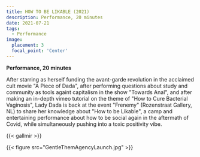 ```yaml
---
title: HOW TO BE LIKABLE (2021)
description: Performance, 20 minutes
date: 2021-07-21
tags:
  - Performance
image:
  placement: 3
  focal_point: 'Center'
---
```

**Performance, 20 minutes**

After starring as herself funding the avant-garde revolution in the acclaimed cult movie "A Piece of Dada", after performing questions about study and community as tools againt capitalism in the show "Towards Anal", and after making an in-depth vimeo tutorial on the theme of "How to Cure Bacterial Vaginosis", Lady Dada is back at the event "Frenemy" (Rozenstraat Gallery, NL) to share her knowledge about "How to be Likable", a camp and entertaining performance about how to be social again in the aftermath of Covid, while simultaneously pushing into a toxic positivity vibe.

{{< gallmir >}}

{{< figure src="GentleThemAgencyLaunch.jpg" >}}


<!--more-->
